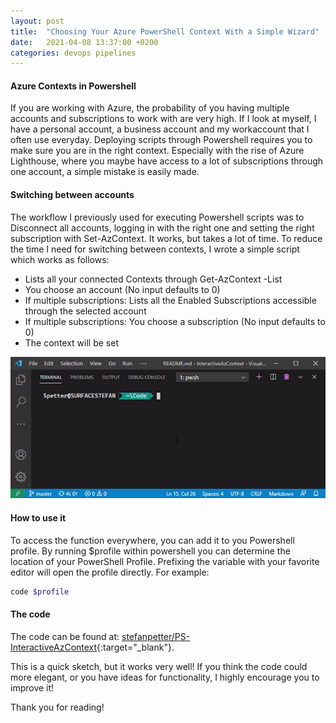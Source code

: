 ```yaml
---
layout: post
title:  "Choosing Your Azure PowerShell Context With a Simple Wizard"
date:   2021-04-08 13:37:00 +0200
categories: devops pipelines 
---
```

#### Azure Contexts in Powershell

If you are working with Azure, the probability of you having multiple accounts and subscriptions to work with are very high. If I look at myself, I have a personal account, a business account and my workaccount that I often use everyday. Deploying scripts through Powershell requires you to make sure you are in the right context. Especially with the rise of Azure Lighthouse, where you maybe have access to a lot of subscriptions through one account, a simple mistake is easily made.

#### Switching between accounts

The workflow I previously used for executing Powershell scripts was to Disconnect all accounts, logging in with the right one and setting the right subscription with Set-AzContext. It works, but takes a lot of time. To reduce the time I need for switching between contexts, I wrote a simple script which works as follows:

- Lists all your connected Contexts through Get-AzContext -List
- You choose an account (No input defaults to 0)
- If multiple subscriptions: Lists all the Enabled Subscriptions accessible through the selected account
- If multiple subscriptions: You choose a subscription (No input defaults to 0)
- The context will be set

![image](/assets/img/InteractiveAzContext.gif)

#### How to use it

To access the function everywhere, you can add it to you Powershell profile. By running $profile within powershell you can determine the location of your PowerShell Profile. Prefixing the variable with your favorite editor will open the profile directly. For example:

```powershell
code $profile
```

#### The code
The code can be found at: [stefanpetter/PS-InteractiveAzContext][github-stefan-azcontext]{:target="_blank"}.

This is a quick sketch, but it works very well! If you think the code could more elegant, or you have ideas for functionality, I highly encourage you to improve it!

Thank you for reading!

[github-stefan-azcontext]: https://github.com/stefanpetter/InteractiveAzContext